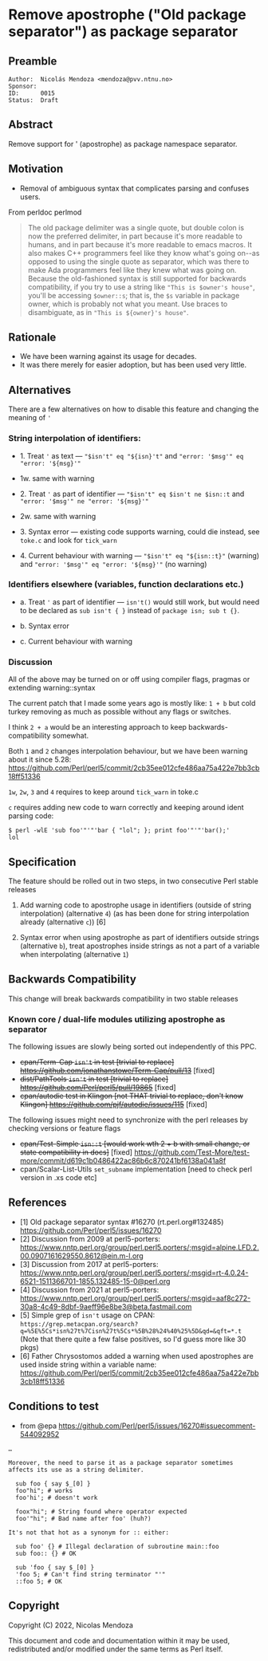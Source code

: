 # Remove apostrophe ("Old package separator") as package separator

## Preamble

    Author:  Nicolás Mendoza <mendoza@pvv.ntnu.no>
    Sponsor:
    ID:      0015
    Status:  Draft

## Abstract

Remove support for ' (apostrophe) as package namespace separator.

## Motivation

* Removal of ambiguous syntax that complicates parsing and confuses users.

From perldoc perlmod
> The old package delimiter was a single quote, but double colon is now the preferred delimiter, in part because it's more readable to humans, and in part because it's more readable to emacs macros. It also makes C++ programmers feel like they know what's going on--as opposed to using the single quote as separator, which was there to make Ada programmers feel like they knew what was going on. Because the old-fashioned syntax is still supported for backwards compatibility, if you try to use a string like `"This is $owner's house"`, you'll be accessing `$owner::s`; that is, the `$s` variable in package owner, which is probably not what you meant. Use braces to disambiguate, as in `"This is ${owner}'s house"`.

## Rationale

* We have been warning against its usage for decades.
* It was there merely for easier adoption, but has been used very little.

## Alternatives

There are a few alternatives on how to disable this feature and changing the meaning of `'`

### String interpolation of identifiers:

* 1\. Treat `'` as text — `"$isn't" eq "${isn}'t"` and `"error: '$msg'" eq "error: '${msg}'"` 
* 1w. same with warning

* 2\. Treat `'` as part of identifier — `"$isn't" eq $isn't ne $isn::t` and `"error: '$msg'" ne "error: '${msg}'"`
* 2w. same with warning

* 3\. Syntax error — existing code supports warning, could die instead, see `toke.c` and look for `tick_warn`

* 4\. Current behaviour with warning — `"$isn't" eq "${isn::t}"` (warning) and `"error: '$msg'" eq "error: '${msg}'"` (no warning)

### Identifiers elsewhere (variables, function declarations etc.)

* a\. Treat `'` as part of identifier — `isn't()` would still work, but would need to be declared as `sub isn't { }` instead of `package isn; sub t {}`.

* b\. Syntax error

* c\. Current behaviour with warning

### Discussion

All of the above may be turned on or off using compiler flags, pragmas or extending warning::syntax

The current patch that I made some years ago is mostly like: `1 + b` but cold turkey removing as much as possible without any flags or switches.

I think `2 + a` would be an interesting approach to keep backwards-compatibility somewhat. 

Both `1` and `2` changes interpolation behaviour, but we have been warning about it since 5.28: https://github.com/Perl/perl5/commit/2cb35ee012cfe486aa75a422e7bb3cb18ff51336

`1w`, `2w`, `3` and `4` requires to keep around `tick_warn` in toke.c

`c` requires adding new code to warn correctly and keeping around ident parsing code: 

```
$ perl -wlE 'sub foo'"'"'bar { "lol"; }; print foo'"'"'bar();'
lol
```

## Specification

The feature should be rolled out in two steps, in two consecutive Perl stable releases

1. Add warning code to apostrophe usage in identifiers (outside of string interpolation) (alternative `4`) (as has been done for string interpolation already (alternative `c`)) [6]

2. Syntax error when using apostrophe as part of identifiers outside strings (alternative `b`), treat apostrophes inside strings as not a part of a variable when interpolating (alternative `1`) 

## Backwards Compatibility

This change will break backwards compatibility in two stable releases

### Known core / dual-life modules utilizing apostrophe as separator

The following issues are slowly being sorted out independently of this PPC. 

* ~~cpan/Term-Cap `isn't` in test [trivial to replace] https://github.com/jonathanstowe/Term-Cap/pull/13~~ [fixed]
* ~~dist/PathTools `isn't` in test [trivial to replace] https://github.com/Perl/perl5/pull/19865~~ [fixed]
* ~~cpan/autodie test in Klingon [not THAT trivial to replace, don't know Klingon] https://github.com/pjf/autodie/issues/115~~ [fixed]

The following issues might need to synchronize with the perl releases by checking versions or feature flags 

* ~~cpan/Test-Simple `isn::t` [would work wth 2 + b with small change, or state compatibility in docs]~~ [fixed] https://github.com/Test-More/test-more/commit/d619c1b0486422ac86b6c870241bf6138a041a8f
* cpan/Scalar-List-Utils `set_subname` implementation [need to check perl version in .xs code etc]

## References

* [1] Old package separator syntax #16270 (rt.perl.org#132485) https://github.com/Perl/perl5/issues/16270 
* [2] Discussion from 2009 at perl5-porters: <https://www.nntp.perl.org/group/perl.perl5.porters/;msgid=alpine.LFD.2.00.0907161629550.8612@ein.m-l.org>
* [3] Discussion from 2017 at perl5-porters: <https://www.nntp.perl.org/group/perl.perl5.porters/;msgid=rt-4.0.24-6521-1511366701-1855.132485-15-0@perl.org>
* [4] Discussion from 2021 at perl5-porters: <https://www.nntp.perl.org/group/perl.perl5.porters/;msgid=aaf8c272-30a8-4c49-8dbf-9aeff96e8be3@beta.fastmail.com>
* [5] Simple grep of `isn't` usage on CPAN: `https://grep.metacpan.org/search?q=%5E%5Cs*isn%27t%7Cisn%27t%5Cs*%5B%28%24%40%25%5D&qd=&qft=*.t` (Note that there quite a few false positives, so I'd guess more like 30 pkgs)
* [6] Father Chrysostomos added a warning when used apostrophes are used inside string within a variable name: https://github.com/Perl/perl5/commit/2cb35ee012cfe486aa75a422e7bb3cb18ff51336

## Conditions to test

* from @epa https://github.com/Perl/perl5/issues/16270#issuecomment-544092952

```
…

Moreover, the need to parse it as a package separator sometimes affects its use as a string delimiter.

  sub foo { say $_[0] }
  foo"hi"; # works
  foo'hi'; # doesn't work

  foox"hi"; # String found where operator expected
  foo'"hi"; # Bad name after foo' (huh?)

It's not that hot as a synonym for :​: either​:

  sub foo' {} # Illegal declaration of subroutine main​::foo
  sub foo​:: {} # OK

  sub 'foo { say $_[0] }
  'foo 5; # Can't find string terminator "'"
  :​:foo 5; # OK
```

## Copyright

Copyright (C) 2022, Nicolas Mendoza

This document and code and documentation within it may be used, redistributed and/or modified under the same terms as Perl itself.
